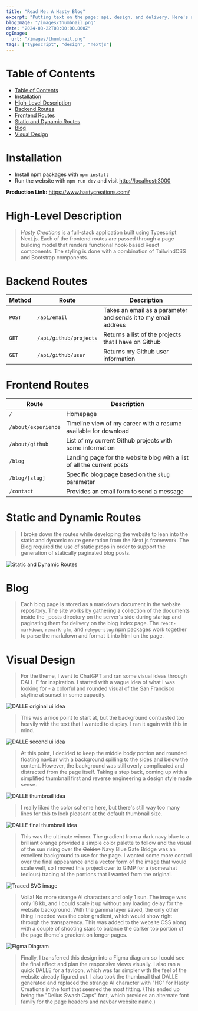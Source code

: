 ```yaml
---
title: "Read Me: A Hasty Blog"
excerpt: "Putting text on the page: api, design, and delivery. Here's a few considerations I took when developing this blog."
blogImage: "/images/thumbnail.png"
date: "2024-08-22T08:00:00.000Z"
ogImage:
  url: "/images/thumbnail.png"
tags: ["typescript", "design", "nextjs"]
---
```


#  Table of Contents
- [Table of Contents](#table-of-contents)
- [Installation](#installation)
- [High-Level Description](#high-level-description)
- [Backend Routes](#backend-routes)
- [Frontend Routes](#frontend-routes)
- [Static and Dynamic Routes](#static-and-dynamic-routes)
- [Blog](#blog)
- [Visual Design](#visual-design)

#  Installation
- Install npm packages with `npm install`
- Run the website with `npm run dev` and visit [http://localhost:3000](http://localhost:3000)

**Production Link:** https://www.hastycreations.com/

#  High-Level Description
>  _Hasty Creations_ is a full-stack application built using Typescript Next.js. Each of the frontend routes are passed through a page building model that renders functional hook-based React components. The styling is done with a combination of TailwindCSS and Bootstrap components.

#  Backend Routes
| Method | Route                  | Description                                                    |
| ------ | ---------------------- | -------------------------------------------------------------- |
| `POST` | `/api/email`           | Takes an email as a parameter and sends it to my email address |
| `GET`  | `/api/github/projects` | Returns a list of the projects that I have on Github           |
| `GET`  | `/api/github/user`     | Returns my Github user information                             |

#  Frontend Routes
| Route               | Description                                                            |
| ------------------- | ---------------------------------------------------------------------- |
| `/`                 | Homepage                                                               |
| `/about/experience` | Timeline view of my career with a resume available for download        |
| `/about/github`     | List of my current Github projects with some information               |
| `/blog`             | Landing page for the website blog with a list of all the current posts |
| `/blog/[slug]`      | Specific blog page based on the `slug` parameter                        |
| `/contact`          | Provides an email form to send a message                               |

# Static and Dynamic Routes
> I broke down the routes while developing the website to lean into the static and dynamic route generation from the Next.js framework. The Blog required the use of static props in order to support the  generation of statically paginated blog posts.

![Static and Dynamic Routes](/images/blog/blog-read-me/static-dynamic-routing.png)

#  Blog
> Each blog page is stored as a markdown document in the website repository. The site works by gathering a collection of the documents inside the _posts directory on the server's side during startup and paginating them for delivery on the blog index page. The `react-markdown`, `remark-gfm`, and `rehype-slug` npm packages work together to parse the markdown and format it into html on the page.

#  Visual Design
> For the theme, I went to ChatGPT and ran some visual ideas through DALL-E for inspiration. I started with a vague idea of what I was looking for - a colorful and rounded visual of the San Francisco skyline at sunset in some capacity.

![DALLE original ui idea](/images/blog/blog-read-me/website-ui-2-dalle.png)

> This was a nice point to start at, but the background contrasted too heavily with the text that I wanted to display. I ran it again with this in mind.

![DALLE second ui idea](/images/blog/blog-read-me/website-ui-dalle.png)

> At this point, I decided to keep the middle body portion and rounded floating navbar with a background spilling to the sides and below the content. However, the background was still overly complicated and distracted from the page itself. Taking a step back, coming up with a simplified thumbnail first and reverse engineering a design style made sense.

![DALLE thumbnail idea](/images/blog/blog-read-me/thumbnail-dalle.png)

> I really liked the color scheme here, but there's still way too many lines for this to look pleasant at the default thumbnail size.

![DALLE final thumbnail idea](/images/blog/blog-read-me/thumbnail-2-dalle.png)

> This was the ultimate winner. The gradient from a dark navy blue to a brilliant orange provided a simple color palette to follow and the visual of the sun rising over the ~~Golden~~ Navy Blue Gate Bridge was an excellent background to use for the page. I wanted some more control over the final appearance and a vector form of the image that would scale well, so I moved this project over to GIMP for a (somewhat tedious) tracing of the portions that I wanted from the original.

![Traced SVG image](/images/blog/blog-read-me/svg-trace.png)

> Voilà! No more strange AI characters and only 1 sun. The image was only 18 kb, and I could scale it up without any loading delay for the website background. With the gamma layer saved, the only other thing I needed was the color gradient, which would show right through the transparency. This was added to the website CSS along with a couple of shooting stars to balance the darker top portion of the page theme's gradient on longer pages.

![Figma Diagram](/images/blog/blog-read-me/figma-design.png)
> Finally, I transferred this design into a Figma diagram so I could see the final effect and plan the responsive views visually. I also ran a quick DALLE for a favicon, which was far simpler with the feel of the website already figured out. I also took the thumbnail that DALLE generated and replaced the strange AI character with "HC" for Hasty Creations in the font that seemed the most fitting. (This ended up being the "Delius Swash Caps" font, which provides an alternate font family for the page headers and navbar website name.)
